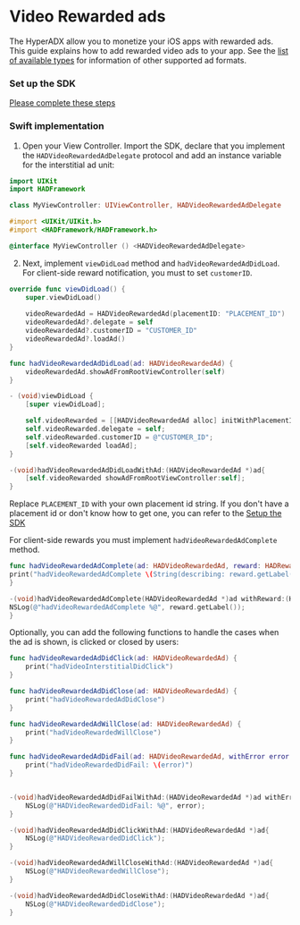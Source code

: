 # Video Rewarded ads


The HyperADX allow you to monetize your iOS apps with rewarded ads. This guide explains how to add rewarded video ads to your app.
See the [list of available types](../README.md#ad-types) for information of other supported ad formats.

### Set up the SDK

[Please complete these steps](../README.md#set-up-the-sdk)

### Swift implementation

1. Open your View Controller. Import the SDK, declare that you implement the `HADVideoRewardedAdDelegate` protocol and add an instance variable for the interstitial ad unit:

```swift
import UIKit
import HADFramework

class MyViewController: UIViewController, HADVideoRewardedAdDelegate
```

```objective-c
#import <UIKit/UIKit.h>
#import <HADFramework/HADFramework.h>

@interface MyViewController () <HADVideoRewardedAdDelegate>
```

2. Next, implement `viewDidLoad` method and `hadVideoRewardedAdDidLoad`.
For client-side reward notification, you must to set `customerID`.

```swift
override func viewDidLoad() {
    super.viewDidLoad()
    
    videoRewardedAd = HADVideoRewardedAd(placementID: "PLACEMENT_ID")
    videoRewardedAd?.delegate = self
    videoRewardedAd?.customerID = "CUSTOMER_ID"
    videoRewardedAd?.loadAd()
}

func hadVideoRewardedAdDidLoad(ad: HADVideoRewardedAd) {
    videoRewardedAd.showAdFromRootViewController(self)
}
```

```objective-c
- (void)viewDidLoad {
    [super viewDidLoad];

    self.videoRewarded = [[HADVideoRewardedAd alloc] initWithPlacementID:@"PLACEMENT_ID"];
    self.videoRewarded.delegate = self;
    self.videoRewarded.customerID = @"CUSTOMER_ID";
    [self.videoRewarded loadAd];
}

-(void)hadVideoRewardedAdDidLoadWithAd:(HADVideoRewardedAd *)ad{
    [self.videoRewarded showAdFromRootViewController:self];
}
```

Replace `PLACEMENT_ID` with your own placement id string. If you don't have a placement id or don't know how to get one, you can refer to the [Setup the SDK](../README.md#set-up-the-sdk)

For client-side rewards you must implement `hadVideoRewardedAdComplete` method.

```swift
func hadVideoRewardedAdComplete(ad: HADVideoRewardedAd, reward: HADReward) {
print("hadVideoRewardedAdComplete \(String(describing: reward.getLabel())) \(String(describing: reward.getAmount()))")
}
```

```objective-c
-(void)hadVideoRewardedAdComplete(HADVideoRewardedAd *)ad withReward:(HADReward *)reward {
NSLog(@"hadVideoRewardedAdComplete %@", reward.getLabel()); 
}
```


Optionally, you can add the following functions to handle the cases when the ad is shown, is clicked or closed by users:

```swift
func hadVideoRewardedAdDidClick(ad: HADVideoRewardedAd) {
    print("hadVideoInterstitialDidClick")
}

func hadVideoRewardedAdDidClose(ad: HADVideoRewardedAd) {
    print("hadVideoRewardedAdDidClose")
}

func hadVideoRewardedAdWillClose(ad: HADVideoRewardedAd) {
    print("hadVideoRewardedWillClose")
}

func hadVideoRewardedAdDidFail(ad: HADVideoRewardedAd, withError error: NSError?) {
    print("hadVideoRewardedDidFail: \(error)")
}
```

```objective-c

-(void)hadVideoRewardedAdDidFailWithAd:(HADVideoRewardedAd *)ad withError:(NSError *)error{
    NSLog(@"HADVideoRewardedDidFail: %@", error);
}

-(void)hadVideoRewardedAdDidClickWithAd:(HADVideoRewardedAd *)ad{
    NSLog(@"HADVideoRewardedDidClick");
}

-(void)hadVideoRewardedAdWillCloseWithAd:(HADVideoRewardedAd *)ad{
    NSLog(@"HADVideoRewardedWillClose");
}

-(void)hadVideoRewardedAdDidCloseWithAd:(HADVideoRewardedAd *)ad{
    NSLog(@"HADVideoRewardedDidClose");
}

```
